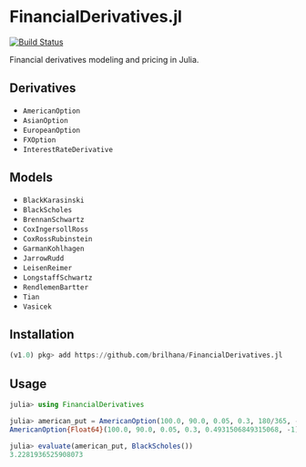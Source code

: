 # FinancialDerivatives.jl

[![Build Status](https://travis-ci.org/brilhana/FinancialDerivatives.jl.svg?branch=master)](https://travis-ci.org/brilhana/FinancialDerivatives.jl)

Financial derivatives modeling and pricing in Julia.

## Derivatives

* `AmericanOption`
* `AsianOption`
* `EuropeanOption`
* `FXOption`
* `InterestRateDerivative`

## Models

* `BlackKarasinski`
* `BlackScholes`
* `BrennanSchwartz`
* `CoxIngersollRoss`
* `CoxRossRubinstein`
* `GarmanKohlhagen`
* `JarrowRudd`
* `LeisenReimer`
* `LongstaffSchwartz`
* `RendlemenBartter`
* `Tian`
* `Vasicek`

## Installation

```julia
(v1.0) pkg> add https://github.com/brilhana/FinancialDerivatives.jl
```

## Usage

```julia
julia> using FinancialDerivatives

julia> american_put = AmericanOption(100.0, 90.0, 0.05, 0.3, 180/365, -1)
AmericanOption{Float64}(100.0, 90.0, 0.05, 0.3, 0.4931506849315068, -1)

julia> evaluate(american_put, BlackScholes())
3.2281936525908073
```